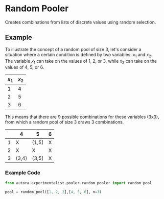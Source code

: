 # Random Pooler

Creates combinations from lists of discrete values using random selection.

## Example


To illustrate the concept of a random pool of size 3, let's consider a situation where a certain condition is defined by two variables: $x_{1}$ and $x_{2}$. The variable $x_{1}$ can take on the values of 1, 2, or 3, while $x_{2}$ can take on the values of 4, 5, or 6.

| $x_{1}$ | $x_{2}$ |
|---------|---------|
| 1       | 4       |
| 2       | 5       |
| 3       | 6       |

This means that there are 9 possible combinations for these variables (3x3), from which a random pool of size 3 draws 3 combinations.

|    | 4     | 5     | 6   |
|----|-------|-------|-----|
| 1  | X     | (1,5) | X   |
| 2  | X     | X     | X   |
| 3  | (3,4) | (3,5) | X   |

### Example Code
```python
from autora.experimentalist.pooler.random_pooler import random_pool

pool = random_pool([1, 2, 3],[4, 5, 6], n=3)
```
